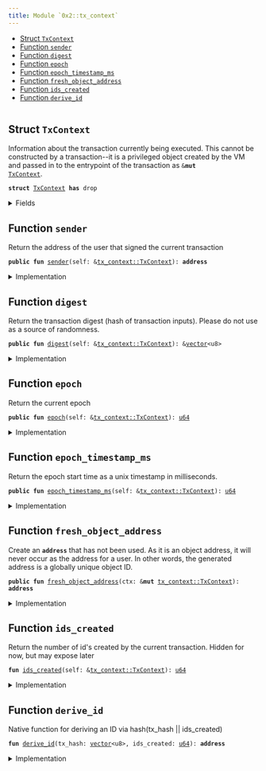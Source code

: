 ```yaml
---
title: Module `0x2::tx_context`
---
```




-  [Struct `TxContext`](#0x2_tx_context_TxContext)
-  [Function `sender`](#0x2_tx_context_sender)
-  [Function `digest`](#0x2_tx_context_digest)
-  [Function `epoch`](#0x2_tx_context_epoch)
-  [Function `epoch_timestamp_ms`](#0x2_tx_context_epoch_timestamp_ms)
-  [Function `fresh_object_address`](#0x2_tx_context_fresh_object_address)
-  [Function `ids_created`](#0x2_tx_context_ids_created)
-  [Function `derive_id`](#0x2_tx_context_derive_id)


<pre><code></code></pre>



<a name="0x2_tx_context_TxContext"></a>

## Struct `TxContext`

Information about the transaction currently being executed.
This cannot be constructed by a transaction--it is a privileged object created by
the VM and passed in to the entrypoint of the transaction as <code>&<b>mut</b> <a href="../iota-framework/tx_context.md#0x2_tx_context_TxContext">TxContext</a></code>.


<pre><code><b>struct</b> <a href="../iota-framework/tx_context.md#0x2_tx_context_TxContext">TxContext</a> <b>has</b> drop
</code></pre>



<details>
<summary>Fields</summary>


<dl>
<dt>
<code>sender: <b>address</b></code>
</dt>
<dd>
 The address of the user that signed the current transaction
</dd>
<dt>
<code>tx_hash: <a href="../move-stdlib/vector.md#0x1_vector">vector</a>&lt;u8&gt;</code>
</dt>
<dd>
 Hash of the current transaction
</dd>
<dt>
<code>epoch: <a href="../move-stdlib/u64.md#0x1_u64">u64</a></code>
</dt>
<dd>
 The current epoch number
</dd>
<dt>
<code>epoch_timestamp_ms: <a href="../move-stdlib/u64.md#0x1_u64">u64</a></code>
</dt>
<dd>
 Timestamp that the epoch started at
</dd>
<dt>
<code>ids_created: <a href="../move-stdlib/u64.md#0x1_u64">u64</a></code>
</dt>
<dd>
 Counter recording the number of fresh id's created while executing
 this transaction. Always 0 at the start of a transaction
</dd>
</dl>


</details>

<a name="0x2_tx_context_sender"></a>

## Function `sender`

Return the address of the user that signed the current
transaction


<pre><code><b>public</b> <b>fun</b> <a href="../iota-framework/tx_context.md#0x2_tx_context_sender">sender</a>(self: &<a href="../iota-framework/tx_context.md#0x2_tx_context_TxContext">tx_context::TxContext</a>): <b>address</b>
</code></pre>



<details>
<summary>Implementation</summary>


<pre><code><b>public</b> <b>fun</b> <a href="../iota-framework/tx_context.md#0x2_tx_context_sender">sender</a>(self: &<a href="../iota-framework/tx_context.md#0x2_tx_context_TxContext">TxContext</a>): <b>address</b> {
    self.sender
}
</code></pre>



</details>

<a name="0x2_tx_context_digest"></a>

## Function `digest`

Return the transaction digest (hash of transaction inputs).
Please do not use as a source of randomness.


<pre><code><b>public</b> <b>fun</b> <a href="../iota-framework/tx_context.md#0x2_tx_context_digest">digest</a>(self: &<a href="../iota-framework/tx_context.md#0x2_tx_context_TxContext">tx_context::TxContext</a>): &<a href="../move-stdlib/vector.md#0x1_vector">vector</a>&lt;u8&gt;
</code></pre>



<details>
<summary>Implementation</summary>


<pre><code><b>public</b> <b>fun</b> <a href="../iota-framework/tx_context.md#0x2_tx_context_digest">digest</a>(self: &<a href="../iota-framework/tx_context.md#0x2_tx_context_TxContext">TxContext</a>): &<a href="../move-stdlib/vector.md#0x1_vector">vector</a>&lt;u8&gt; {
    &self.tx_hash
}
</code></pre>



</details>

<a name="0x2_tx_context_epoch"></a>

## Function `epoch`

Return the current epoch


<pre><code><b>public</b> <b>fun</b> <a href="../iota-framework/tx_context.md#0x2_tx_context_epoch">epoch</a>(self: &<a href="../iota-framework/tx_context.md#0x2_tx_context_TxContext">tx_context::TxContext</a>): <a href="../move-stdlib/u64.md#0x1_u64">u64</a>
</code></pre>



<details>
<summary>Implementation</summary>


<pre><code><b>public</b> <b>fun</b> <a href="../iota-framework/tx_context.md#0x2_tx_context_epoch">epoch</a>(self: &<a href="../iota-framework/tx_context.md#0x2_tx_context_TxContext">TxContext</a>): <a href="../move-stdlib/u64.md#0x1_u64">u64</a> {
    self.epoch
}
</code></pre>



</details>

<a name="0x2_tx_context_epoch_timestamp_ms"></a>

## Function `epoch_timestamp_ms`

Return the epoch start time as a unix timestamp in milliseconds.


<pre><code><b>public</b> <b>fun</b> <a href="../iota-framework/tx_context.md#0x2_tx_context_epoch_timestamp_ms">epoch_timestamp_ms</a>(self: &<a href="../iota-framework/tx_context.md#0x2_tx_context_TxContext">tx_context::TxContext</a>): <a href="../move-stdlib/u64.md#0x1_u64">u64</a>
</code></pre>



<details>
<summary>Implementation</summary>


<pre><code><b>public</b> <b>fun</b> <a href="../iota-framework/tx_context.md#0x2_tx_context_epoch_timestamp_ms">epoch_timestamp_ms</a>(self: &<a href="../iota-framework/tx_context.md#0x2_tx_context_TxContext">TxContext</a>): <a href="../move-stdlib/u64.md#0x1_u64">u64</a> {
    self.epoch_timestamp_ms
}
</code></pre>



</details>

<a name="0x2_tx_context_fresh_object_address"></a>

## Function `fresh_object_address`

Create an <code><b>address</b></code> that has not been used. As it is an object address, it will never
occur as the address for a user.
In other words, the generated address is a globally unique object ID.


<pre><code><b>public</b> <b>fun</b> <a href="../iota-framework/tx_context.md#0x2_tx_context_fresh_object_address">fresh_object_address</a>(ctx: &<b>mut</b> <a href="../iota-framework/tx_context.md#0x2_tx_context_TxContext">tx_context::TxContext</a>): <b>address</b>
</code></pre>



<details>
<summary>Implementation</summary>


<pre><code><b>public</b> <b>fun</b> <a href="../iota-framework/tx_context.md#0x2_tx_context_fresh_object_address">fresh_object_address</a>(ctx: &<b>mut</b> <a href="../iota-framework/tx_context.md#0x2_tx_context_TxContext">TxContext</a>): <b>address</b> {
    <b>let</b> ids_created = ctx.ids_created;
    <b>let</b> id = <a href="../iota-framework/tx_context.md#0x2_tx_context_derive_id">derive_id</a>(*&ctx.tx_hash, ids_created);
    ctx.ids_created = ids_created + 1;
    id
}
</code></pre>



</details>

<a name="0x2_tx_context_ids_created"></a>

## Function `ids_created`

Return the number of id's created by the current transaction.
Hidden for now, but may expose later


<pre><code><b>fun</b> <a href="../iota-framework/tx_context.md#0x2_tx_context_ids_created">ids_created</a>(self: &<a href="../iota-framework/tx_context.md#0x2_tx_context_TxContext">tx_context::TxContext</a>): <a href="../move-stdlib/u64.md#0x1_u64">u64</a>
</code></pre>



<details>
<summary>Implementation</summary>


<pre><code><b>fun</b> <a href="../iota-framework/tx_context.md#0x2_tx_context_ids_created">ids_created</a>(self: &<a href="../iota-framework/tx_context.md#0x2_tx_context_TxContext">TxContext</a>): <a href="../move-stdlib/u64.md#0x1_u64">u64</a> {
    self.ids_created
}
</code></pre>



</details>

<a name="0x2_tx_context_derive_id"></a>

## Function `derive_id`

Native function for deriving an ID via hash(tx_hash || ids_created)


<pre><code><b>fun</b> <a href="../iota-framework/tx_context.md#0x2_tx_context_derive_id">derive_id</a>(tx_hash: <a href="../move-stdlib/vector.md#0x1_vector">vector</a>&lt;u8&gt;, ids_created: <a href="../move-stdlib/u64.md#0x1_u64">u64</a>): <b>address</b>
</code></pre>



<details>
<summary>Implementation</summary>


<pre><code><b>native</b> <b>fun</b> <a href="../iota-framework/tx_context.md#0x2_tx_context_derive_id">derive_id</a>(tx_hash: <a href="../move-stdlib/vector.md#0x1_vector">vector</a>&lt;u8&gt;, ids_created: <a href="../move-stdlib/u64.md#0x1_u64">u64</a>): <b>address</b>;
</code></pre>



</details>
